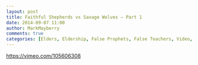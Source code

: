 ```yaml
---
layout: post
title: Faithful Shepherds vs Savage Wolves – Part 1
date: 2014-09-07 11:00
author: MarkMayberry
comments: true
categories: [Elders, Eldership, False Prophets, False Teachers, Video, Shepherds]
---
```

https://vimeo.com/105606308
